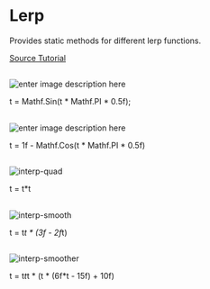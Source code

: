# Lerp
Provides static methods for different lerp functions.

[Source Tutorial](https://chicounity3d.wordpress.com/2014/05/23/how-to-lerp-like-a-pro/)
##
![enter image description here](https://chicounity3d.files.wordpress.com/2014/05/interp-sinerp.png?w=300&h=185)

t = Mathf.Sin(t * Mathf.PI * 0.5f);
##
![enter image description here](https://chicounity3d.files.wordpress.com/2014/05/interp-coserp.png?w=300&h=185)

t = 1f - Mathf.Cos(t * Mathf.PI * 0.5f)
##
![interp-quad](https://chicounity3d.files.wordpress.com/2014/05/interp-quad.png?w=300&h=185)

t = t*t
##
![interp-smooth](https://chicounity3d.files.wordpress.com/2014/05/interp-smooth.png?w=300&h=185)

t = t*t * (3f - 2f*t)
##
![interp-smoother](https://chicounity3d.files.wordpress.com/2014/05/interp-smoother.png?w=300&h=185)

t = t*t*t * (t * (6f*t - 15f) + 10f)
